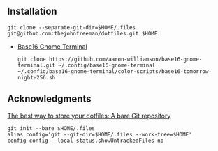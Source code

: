 ## Installation

```
git clone --separate-git-dir=$HOME/.files git@github.com:thejohnfreeman/dotfiles.git $HOME
```

- [Base16 Gnome Terminal](https://github.com/aaron-williamson/base16-gnome-terminal)

    ```
    git clone https://github.com/aaron-williamson/base16-gnome-terminal.git ~/.config/base16-gnome-terminal
    ~/.config/base16-gnome-terminal/color-scripts/base16-tomorrow-night-256.sh
    ```

## Acknowledgments

[The best way to store your dotfiles: A bare Git repository](https://developer.atlassian.com/blog/2016/02/best-way-to-store-dotfiles-git-bare-repo/)

```
git init --bare $HOME/.files
alias config='git --git-dir=$HOME/.files --work-tree=$HOME'
config config --local status.showUntrackedFiles no
```
